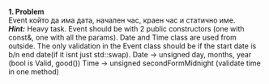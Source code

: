 **1. Problem** <br>
Event който да има дата, начален час, краен час и статично име.
<br>
***Hint:*** Heavy task. Event should be with 2 public constructors (one with const&, one with all the params). Date and Time class are used from outside. The only validation in the Event class should be if the start date is b/n end date(if it isnt just std::swap). 
Date -> unsigned day, months, year (bool is Valid, good()) 
Time -> unsigned secondFormMidnight (validate time in one method)
